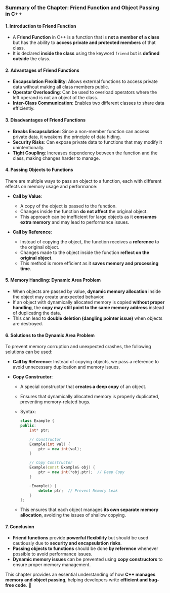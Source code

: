 ### **Summary of the Chapter: Friend Function and Object Passing in C++**

#### **1. Introduction to Friend Function**

- A **Friend Function** in C++ is a function that is **not a member of a class** but has the ability to **access private and protected members** of that class.
- It is declared **inside the class** using the keyword `friend` but is **defined outside** the class.

#### **2. Advantages of Friend Functions**

- **Encapsulation Flexibility**: Allows external functions to access private data without making all class members public.
- **Operator Overloading**: Can be used to overload operators where the left operand is not an object of the class.
- **Inter-Class Communication**: Enables two different classes to share data efficiently.

#### **3. Disadvantages of Friend Functions**

- **Breaks Encapsulation**: Since a non-member function can access private data, it weakens the principle of data hiding.
- **Security Risks**: Can expose private data to functions that may modify it unintentionally.
- **Tight Coupling**: Increases dependency between the function and the class, making changes harder to manage.

#### **4. Passing Objects to Functions**

There are multiple ways to pass an object to a function, each with different effects on memory usage and performance:

- **Call by Value**:

  - A copy of the object is passed to the function.
  - Changes inside the function **do not affect** the original object.
  - This approach can be inefficient for large objects as it **consumes extra memory** and may lead to performance issues.

- **Call by Reference**:
  - Instead of copying the object, the function receives a **reference** to the original object.
  - Changes made to the object inside the function **reflect on the original object**.
  - This method is more efficient as it **saves memory and processing time**.

#### **5. Memory Handling: Dynamic Area Problem**

- When objects are passed by value, **dynamic memory allocation** inside the object may create unexpected behavior.
- If an object with dynamically allocated memory is copied **without proper handling**, the **copy may still point to the same memory address** instead of duplicating the data.
- This can lead to **double deletion (dangling pointer issue)** when objects are destroyed.

#### **6. Solutions to the Dynamic Area Problem**

To prevent memory corruption and unexpected crashes, the following solutions can be used:

- **Call by Reference**: Instead of copying objects, we pass a reference to avoid unnecessary duplication and memory issues.
- **Copy Constructor**:

  - A special constructor that **creates a deep copy** of an object.
  - Ensures that dynamically allocated memory is properly duplicated, preventing memory-related bugs.
  - Syntax:

    ```cpp
    class Example {
    public:
        int* ptr;

        // Constructor
        Example(int val) {
            ptr = new int(val);
        }

        // Copy Constructor
        Example(const Example& obj) {
            ptr = new int(*obj.ptr);  // Deep Copy
        }

        ~Example() {
            delete ptr;  // Prevent Memory Leak
        }
    };
    ```

  - This ensures that each object manages **its own separate memory allocation**, avoiding the issues of shallow copying.

#### **7. Conclusion**

- **Friend functions** provide **powerful flexibility** but should be used cautiously due to **security and encapsulation risks**.
- **Passing objects to functions** should be done **by reference** whenever possible to avoid performance issues.
- **Dynamic memory issues** can be prevented using **copy constructors** to ensure proper memory management.

This chapter provides an essential understanding of how **C++ manages memory and object passing**, helping developers write **efficient and bug-free code**. 🚀
